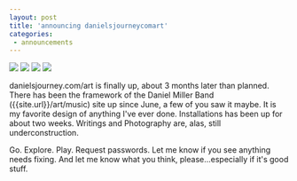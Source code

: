 ```yaml
---
layout: post
title: 'announcing danielsjourneycomart'
categories:
 - announcements
---
```


<img src="http://danielsjourney.com/art/images/2004/06/blackback_upright.png" />

<img src="http://danielsjourney.com/art/images/2004/06/DSCN2729.png" />

<img src="http://danielsjourney.com/art/images/2004/06/DSCN1487v.png" />

<img src="http://danielsjourney.com/art/images/2004/06/installations.png" />

danielsjourney.com/art is finally up, about 3 months later than planned. There has been the framework of the Daniel Miller Band ({{site.url}}/art/music) site up since June, a few of you saw it maybe. It is my favorite design of anything I've ever done. Installations has been up for about two weeks. Writings and Photography are, alas, still underconstruction.

Go. Explore. Play. Request passwords. Let me know if you see anything needs fixing. And let me know what you think, please...especially if it's good stuff.

